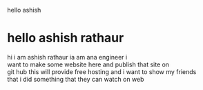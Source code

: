 hello ashish
<html>
 <h1> hello ashish rathaur</h1>
 <p> hi i am ashish rathaur ia am ana engineer  i <br> want to make some website here and publish that site on <br> git hub this will provide free hosting and i want to show my friends <br> that i did something that they can watch on web</p>
</html>
